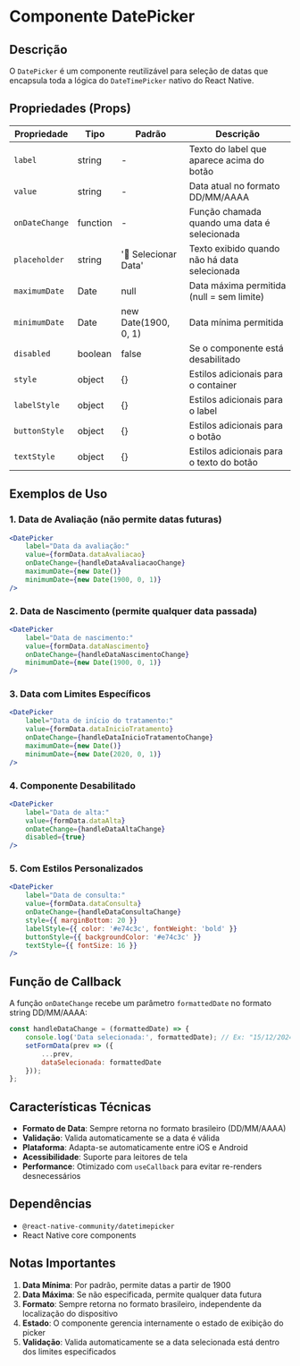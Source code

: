 # Componente DatePicker

## Descrição
O `DatePicker` é um componente reutilizável para seleção de datas que encapsula toda a lógica do `DateTimePicker` nativo do React Native.

## Propriedades (Props)

| Propriedade | Tipo | Padrão | Descrição |
|-------------|------|--------|-----------|
| `label` | string | - | Texto do label que aparece acima do botão |
| `value` | string | - | Data atual no formato DD/MM/AAAA |
| `onDateChange` | function | - | Função chamada quando uma data é selecionada |
| `placeholder` | string | '📅 Selecionar Data' | Texto exibido quando não há data selecionada |
| `maximumDate` | Date | null | Data máxima permitida (null = sem limite) |
| `minimumDate` | Date | new Date(1900, 0, 1) | Data mínima permitida |
| `disabled` | boolean | false | Se o componente está desabilitado |
| `style` | object | {} | Estilos adicionais para o container |
| `labelStyle` | object | {} | Estilos adicionais para o label |
| `buttonStyle` | object | {} | Estilos adicionais para o botão |
| `textStyle` | object | {} | Estilos adicionais para o texto do botão |

## Exemplos de Uso

### 1. Data de Avaliação (não permite datas futuras)
```jsx
<DatePicker
    label="Data da avaliação:"
    value={formData.dataAvaliacao}
    onDateChange={handleDataAvaliacaoChange}
    maximumDate={new Date()}
    minimumDate={new Date(1900, 0, 1)}
/>
```

### 2. Data de Nascimento (permite qualquer data passada)
```jsx
<DatePicker
    label="Data de nascimento:"
    value={formData.dataNascimento}
    onDateChange={handleDataNascimentoChange}
    minimumDate={new Date(1900, 0, 1)}
/>
```

### 3. Data com Limites Específicos
```jsx
<DatePicker
    label="Data de início do tratamento:"
    value={formData.dataInicioTratamento}
    onDateChange={handleDataInicioTratamentoChange}
    maximumDate={new Date()}
    minimumDate={new Date(2020, 0, 1)}
/>
```

### 4. Componente Desabilitado
```jsx
<DatePicker
    label="Data de alta:"
    value={formData.dataAlta}
    onDateChange={handleDataAltaChange}
    disabled={true}
/>
```

### 5. Com Estilos Personalizados
```jsx
<DatePicker
    label="Data de consulta:"
    value={formData.dataConsulta}
    onDateChange={handleDataConsultaChange}
    style={{ marginBottom: 20 }}
    labelStyle={{ color: '#e74c3c', fontWeight: 'bold' }}
    buttonStyle={{ backgroundColor: '#e74c3c' }}
    textStyle={{ fontSize: 16 }}
/>
```

## Função de Callback

A função `onDateChange` recebe um parâmetro `formattedDate` no formato string DD/MM/AAAA:

```jsx
const handleDataChange = (formattedDate) => {
    console.log('Data selecionada:', formattedDate); // Ex: "15/12/2024"
    setFormData(prev => ({
        ...prev,
        dataSelecionada: formattedDate
    }));
};
```

## Características Técnicas

- **Formato de Data**: Sempre retorna no formato brasileiro (DD/MM/AAAA)
- **Validação**: Valida automaticamente se a data é válida
- **Plataforma**: Adapta-se automaticamente entre iOS e Android
- **Acessibilidade**: Suporte para leitores de tela
- **Performance**: Otimizado com `useCallback` para evitar re-renders desnecessários

## Dependências

- `@react-native-community/datetimepicker`
- React Native core components

## Notas Importantes

1. **Data Mínima**: Por padrão, permite datas a partir de 1900
2. **Data Máxima**: Se não especificada, permite qualquer data futura
3. **Formato**: Sempre retorna no formato brasileiro, independente da localização do dispositivo
4. **Estado**: O componente gerencia internamente o estado de exibição do picker
5. **Validação**: Valida automaticamente se a data selecionada está dentro dos limites especificados

